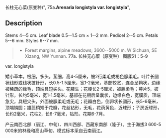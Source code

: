 长柱无心菜(原变种)",
75a.**Arenaria longistyla var. longistyla**",

## Description
Stems 4--5 cm. Leaf blade 0.5--1.5 cm × 1--2 mm. Pedicel 2--5 cm. Petals 5--6 mm. Styles 6--7 mm.

> * Forest margins, alpine meadows; 3600--5000 m. W Sichuan, SE Xizang, NW Yunnan.
**77a. 长柱无心菜（原变种） 图版51：5-9**

var. longistyla

矮小草本。根细，多头。茎细，高4-5厘米，被2行柔毛或褐色腺柔毛。叶片长圆状线形或线状披针形，长0.5-1.5厘米，宽1-2毫米，基部较宽，连合呈鞘状，边缘被稀疏的缘毛，顶端具短尖头。花腋生；花梗长2-5厘米，被腺柔毛；萼片5，披针形，长约5毫米，宽1-1.5毫米，基部在花期后呈囊状，边缘白色，宽膜质，顶端急尖，具短尖头，外面被腺柔毛或无毛；花瓣白色，倒卵状长圆形，长5-6毫米，顶端钝圆；雄蕊稍短于花瓣，花丝钻形，无毛，花药黄色，近球形；子房近球形，长约2毫米，花柱2，长6-7毫米，钻形。花期6-7月。

产云南西北部（丽江、中甸）、四川西部、西藏东南部（隆子）。生于海拔3 600-5 000米的林缘和高山草甸。模式标本采自云南丽江。
